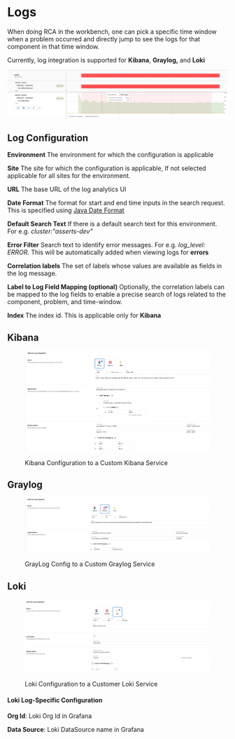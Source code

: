 # Logs

When doing RCA in the workbench, one can pick a specific time window when a problem occurred and directly jump to see the logs for that component in that time window. &#x20;

Currently, log integration is supported for **Kibana**, **Graylog,** and **Loki**

![View logs for the exact problem window](<../.gitbook/assets/view-logs-errors.png>)

## Log Configuration

**Environment** The environment for which the configuration is applicable

**Site** The site for which the configuration is applicable, If not selected applicable for all sites for the environment.

**URL** The base URL of the log analytics UI

**Date Format** The format for start and end time inputs in the search request. This is specified using [Java Date Format](https://docs.oracle.com/javase/7/docs/api/java/text/SimpleDateFormat.html)

**Default Search Text** If there is a default search text for this environment. For e.g. _cluster:"asserts-dev"_

**Error Filter** Search text to identify error messages. For e.g. _log\_level: ERROR._ This will be automatically added when viewing logs for **errors**

**Correlation labels** The set of labels whose values are available as fields in the log message.

**Label to Log Field Mapping (optional)** Optionally, the correlation labels can be mapped to the log fields to enable a precise search of logs related to the component, problem, and time-window.&#x20;

**Index** The index id. This is applicable only for **Kibana**

## Kibana

<figure><img src="../.gitbook/assets/kibana-logs-configurations.png" alt=""><figcaption><p>Kibana Configuration to a Custom Kibana Service</p></figcaption></figure>

## Graylog

<figure><img src="../.gitbook/assets/graylog-logs-configurations.png" alt=""><figcaption><p>GrayLog Config to a Custom Graylog Service</p></figcaption></figure>

## Loki

<figure><img src="../.gitbook/assets/loki-logs-configurations.png" alt=""><figcaption><p>Loki Configuration to a Customer Loki Service</p></figcaption></figure>

#### Loki Log-Specific Configuration

**Org Id**: Loki Org Id in Grafana

**Data Source**: Loki DataSource name in Grafana

&#x20;
